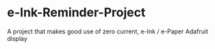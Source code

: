 # e-Ink-Reminder-Project
A project that makes good use of zero current, e-Ink / e-Paper Adafruit display
